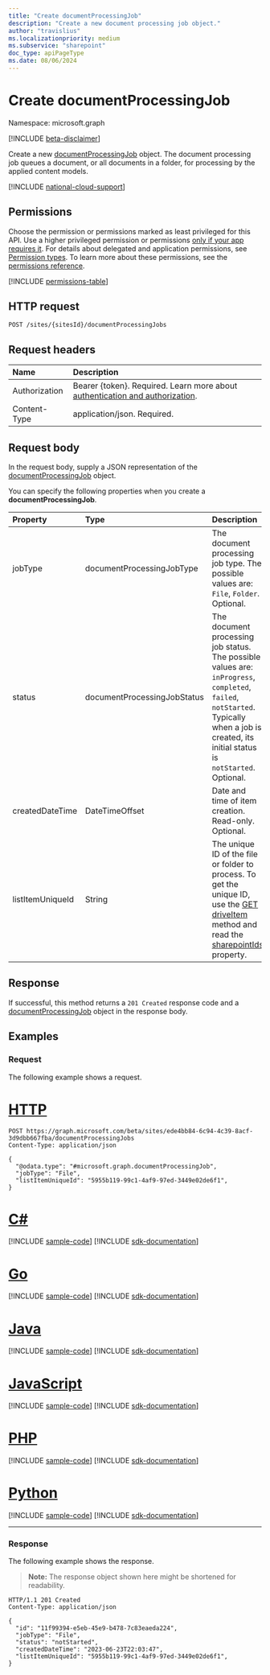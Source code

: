 ```yaml
---
title: "Create documentProcessingJob"
description: "Create a new document processing job object."
author: "travislius"
ms.localizationpriority: medium
ms.subservice: "sharepoint"
doc_type: apiPageType
ms.date: 08/06/2024
---
```


# Create documentProcessingJob

Namespace: microsoft.graph

[!INCLUDE [beta-disclaimer](../../includes/beta-disclaimer.md)]

Create a new [documentProcessingJob](../resources/documentprocessingjob.md) object. The document processing job queues a document, or all documents in a folder, for processing by the applied content models.

[!INCLUDE [national-cloud-support](../../includes/global-only.md)]

## Permissions

Choose the permission or permissions marked as least privileged for this API. Use a higher privileged permission or permissions [only if your app requires it](/graph/permissions-overview#best-practices-for-using-microsoft-graph-permissions). For details about delegated and application permissions, see [Permission types](/graph/permissions-overview#permission-types). To learn more about these permissions, see the [permissions reference](/graph/permissions-reference).

<!-- { "blockType": "permissions", "name": "site_post_documentprocessingjobs" } -->
[!INCLUDE [permissions-table](../includes/permissions/site-post-documentprocessingjobs-permissions.md)]

## HTTP request

<!-- {
  "blockType": "ignored"
}
-->
``` http
POST /sites/{sitesId}/documentProcessingJobs
```

## Request headers

|Name|Description|
|:---|:---|
|Authorization|Bearer {token}. Required. Learn more about [authentication and authorization](/graph/auth/auth-concepts).|
|Content-Type|application/json. Required.|

## Request body

In the request body, supply a JSON representation of the [documentProcessingJob](../resources/documentprocessingjob.md) object.

You can specify the following properties when you create a **documentProcessingJob**.

|Property|Type|Description|
|:---|:---|:---|
|jobType|documentProcessingJobType|The document processing job type. The possible values are: `File`, `Folder`. Optional.|
|status|documentProcessingJobStatus|The document processing job status. The possible values are: `inProgress`, `completed`, `failed`, `notStarted`. Typically when a job is created, its initial status is `notStarted`. Optional.|
|createdDateTime|DateTimeOffset|Date and time of item creation. Read-only. Optional.|
|listItemUniqueId|String|The unique ID of the file or folder to process. To get the unique ID, use the [GET driveItem](../resources/driveitem.md) method and read the [sharepointIds](../resources/sharepointids.md) property.|



## Response

If successful, this method returns a `201 Created` response code and a [documentProcessingJob](../resources/documentprocessingjob.md) object in the response body.

## Examples

### Request

The following example shows a request.
# [HTTP](#tab/http)
<!-- {
  "blockType": "request",
  "name": "create_documentprocessingjob_from_"
}
-->
``` http
POST https://graph.microsoft.com/beta/sites/ede4bb84-6c94-4c39-8acf-3d9dbb667fba/documentProcessingJobs
Content-Type: application/json

{
  "@odata.type": "#microsoft.graph.documentProcessingJob",
  "jobType": "File",
  "listItemUniqueId": "5955b119-99c1-4af9-97ed-3449e02de6f1",
}
```

# [C#](#tab/csharp)
[!INCLUDE [sample-code](../includes/snippets/csharp/create-documentprocessingjob-from--csharp-snippets.md)]
[!INCLUDE [sdk-documentation](../includes/snippets/snippets-sdk-documentation-link.md)]

# [Go](#tab/go)
[!INCLUDE [sample-code](../includes/snippets/go/create-documentprocessingjob-from--go-snippets.md)]
[!INCLUDE [sdk-documentation](../includes/snippets/snippets-sdk-documentation-link.md)]

# [Java](#tab/java)
[!INCLUDE [sample-code](../includes/snippets/java/create-documentprocessingjob-from--java-snippets.md)]
[!INCLUDE [sdk-documentation](../includes/snippets/snippets-sdk-documentation-link.md)]

# [JavaScript](#tab/javascript)
[!INCLUDE [sample-code](../includes/snippets/javascript/create-documentprocessingjob-from--javascript-snippets.md)]
[!INCLUDE [sdk-documentation](../includes/snippets/snippets-sdk-documentation-link.md)]

# [PHP](#tab/php)
[!INCLUDE [sample-code](../includes/snippets/php/create-documentprocessingjob-from--php-snippets.md)]
[!INCLUDE [sdk-documentation](../includes/snippets/snippets-sdk-documentation-link.md)]

# [Python](#tab/python)
[!INCLUDE [sample-code](../includes/snippets/python/create-documentprocessingjob-from--python-snippets.md)]
[!INCLUDE [sdk-documentation](../includes/snippets/snippets-sdk-documentation-link.md)]

---

### Response

The following example shows the response.
>**Note:** The response object shown here might be shortened for readability.
<!-- {
  "blockType": "response",
  "truncated": true,
  "@odata.type": "microsoft.graph.documentProcessingJob"
}
-->
``` http
HTTP/1.1 201 Created
Content-Type: application/json

{
  "id": "11f99394-e5eb-45e9-b478-7c83eaeda224",
  "jobType": "File",
  "status": "notStarted",
  "createdDateTime": "2023-06-23T22:03:47",
  "listItemUniqueId": "5955b119-99c1-4af9-97ed-3449e02de6f1",
}
```

